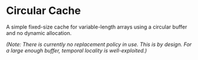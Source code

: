 # Circular Cache
A simple fixed-size cache for variable-length arrays using a circular buffer and no dynamic allocation.

_(Note: There is currently no replacement policy in use. This is by design. For a large enough buffer, temporal locality is well-exploited.)_
